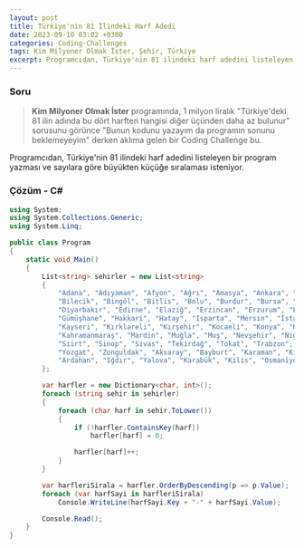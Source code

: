 ```yaml
---
layout: post
title: Türkiye'nin 81 İlindeki Harf Adedi
date: 2023-09-10 03:02 +0300
categories: Coding-Challenges
tags: Kim Milyoner Olmak İster, Şehir, Türkiye
excerpt: Programcıdan, Türkiye'nin 81 ilindeki harf adedini listeleyen bir program yazması ve sayılara göre büyükten küçüğe sıralaması isteniyor...
---
```


### Soru

> **Kim Milyoner Olmak İster** programında, 1 milyon liralık "Türkiye'deki 81 ilin adında bu dört harften hangisi diğer üçünden daha az bulunur" sorusunu görünce "Bunun kodunu yazayım da programın sonunu beklemeyeyim" derken aklıma gelen bir Coding Challenge bu.

Programcıdan, Türkiye'nin 81 ilindeki harf adedini listeleyen bir program yazması ve sayılara göre büyükten küçüğe sıralaması isteniyor.

### Çözüm - C#

```csharp
using System;
using System.Collections.Generic;
using System.Linq;

public class Program
{
    static void Main()
    {
        List<string> sehirler = new List<string>
        {
            "Adana", "Adıyaman", "Afyon", "Ağrı", "Amasya", "Ankara", "Antalya", "Artvin", "Aydın", "Balıkesir",
            "Bilecik", "Bingöl", "Bitlis", "Bolu", "Burdur", "Bursa", "Çanakkale", "Çankırı", "Çorum", "Denizli",
            "Diyarbakır", "Edirne", "Elazığ", "Erzincan", "Erzurum", "Eskişehir", "Gaziantep", "Giresun",
            "Gümüşhane", "Hakkari", "Hatay", "Isparta", "Mersin", "İstanbul", "İzmir", "Kars", "Kastamonu",
            "Kayseri", "Kırklareli", "Kırşehir", "Kocaeli", "Konya", "Kütahya", "Malatya", "Manisa",
            "Kahramanmaraş", "Mardin", "Muğla", "Muş", "Nevşehir", "Niğde", "Ordu", "Rize", "Sakarya", "Samsun",
            "Siirt", "Sinop", "Sivas", "Tekirdağ", "Tokat", "Trabzon", "Tunceli", "Şanlıurfa", "Uşak", "Van",
            "Yozgat", "Zonguldak", "Aksaray", "Bayburt", "Karaman", "Kırıkkale", "Batman", "Şırnak", "Bartın",
            "Ardahan", "Iğdır", "Yalova", "Karabük", "Kilis", "Osmaniye", "Düzce"
        };

        var harfler = new Dictionary<char, int>();
        foreach (string sehir in sehirler)
        {
            foreach (char harf in sehir.ToLower())
            {
                if (!harfler.ContainsKey(harf))
                    harfler[harf] = 0;

                harfler[harf]++;
            }
        }

        var harfleriSirala = harfler.OrderByDescending(p => p.Value);
        foreach (var harfSayi in harfleriSirala)
            Console.WriteLine(harfSayi.Key + "-" + harfSayi.Value);

        Console.Read();
    }
}
```
